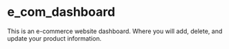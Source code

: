 # e_com_dashboard
This is an e-commerce website dashboard. Where you will add, delete, and update your product information.
